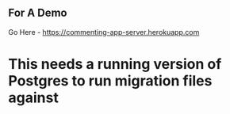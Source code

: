 ## For A Demo 
Go Here - https://commenting-app-server.herokuapp.com

# This needs a running version of Postgres to run migration files against
